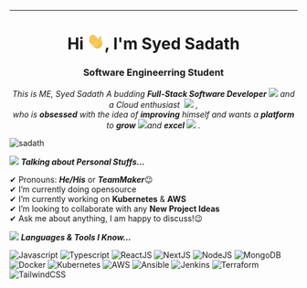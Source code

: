 
<hr>
<h1 align="center">Hi <img src="https://raw.githubusercontent.com/ABSphreak/ABSphreak/master/gifs/Hi.gif" width="30px">, I'm Syed Sadath</h1>
<h3 align="center">Software Engineerring Student</h3>

<p align="center">
  <em>
    This is ME, Syed Sadath
    A budding <b>Full-Stack Software Developer</b> <img src="https://github.com/TheDudeThatCode/TheDudeThatCode/blob/master/Assets/Developer.gif" width="30px"> and a Cloud enthusiast &nbsp;<img src="https://github.com/TheDudeThatCode/TheDudeThatCode/blob/master/Assets/Designer.gif" width="36px">&nbsp,<br>who is <b>obsessed</b>
    with the idea of <b>improving</b> himself and wants a <b>platform</b> to 
    <b>grow</b> <img src="https://github.com/TheDudeThatCode/TheDudeThatCode/blob/master/Assets/Rocket.gif" width="18px">and 
    <b>excel</b> <img src="https://github.com/TheDudeThatCode/TheDudeThatCode/blob/master/Assets/Medal.gif" width="20px">&nbsp.
  </em> 
  <br>
</p>

<p align="left"> <img src="https://komarev.com/ghpvc/?username=sadath-12&label=Profile%20views&color=0e75b6&style=flat" alt="sadath" /> </p>


<img src="https://media.giphy.com/media/ObNTw8Uzwy6KQ/giphy.gif" width="30px">&nbsp;***Talking about Personal Stuffs...***

✔ Pronouns: ***He/His*** or ***TeamMaker***😉 <br>
✔ I’m currently doing opensource<br>
✔ I’m currently working on  **Kubernetes** & **AWS** <br>
✔ I’m looking to collaborate with any **New Project Ideas**<br>
✔ Ask me about anything, I am happy to discuss!😉<br>
 

<img src="https://media.giphy.com/media/ObNTw8Uzwy6KQ/giphy.gif" width="30px">&nbsp;***Languages & Tools I Know...***
<p align="left">
  


<img alt='Javascript'  src='https://img.shields.io/badge/javascript-%23323330.svg?style=for-the-badge&logo=javascript&logoColor=%23F7DF1E' />

<img alt='Typescript'  src='https://img.shields.io/badge/typescript-%23007ACC.svg?style=for-the-badge&logo=typescript&logoColor=white' />

<img alt='ReactJS'  src='https://img.shields.io/badge/react-%2320232a.svg?style=for-the-badge&logo=react&logoColor=%2361DAFB' />

<img alt='NextJS'  src='https://img.shields.io/badge/Next-black?style=for-the-badge&logo=next.js&logoColor=white' />


<img alt='NodeJS'  src='https://img.shields.io/badge/node.js-6DA55F?style=for-the-badge&logo=node.js&logoColor=white' />


<img alt='MongoDB'  src='https://img.shields.io/badge/MongoDB-%234ea94b.svg?style=for-the-badge&logo=mongodb&logoColor=white' />

<img alt='Docker'  src='https://img.shields.io/badge/docker-%230db7ed.svg?style=for-the-badge&logo=docker&logoColor=white' />
  
<img alt='Kubernetes'  src='https://img.shields.io/badge/kubernetes-%23326ce5.svg?style=for-the-badge&logo=kubernetes&logoColor=white' />
  <img alt='AWS'  src='https://img.shields.io/badge/AWS-%23FF9900.svg?style=for-the-badge&logo=amazon-aws&logoColor=white' />
  <img alt='Ansible'  src='https://img.shields.io/badge/ansible-%231A1918.svg?style=for-the-badge&logo=ansible&logoColor=white' />
  <img alt='Jenkins'  src='https://img.shields.io/badge/jenkins-%232C5263.svg?style=for-the-badge&logo=jenkins&logoColor=white' />
<img alt='Terraform'  src='https://img.shields.io/badge/terraform-%235835CC.svg?style=for-the-badge&logo=terraform&logoColor=white' />

<img alt='TailwindCSS'  src='https://img.shields.io/badge/tailwindcss-%2338B2AC.svg?style=for-the-badge&logo=tailwind-css&logoColor=white' />








